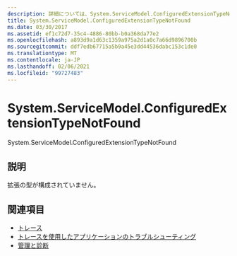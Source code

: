 ```yaml
---
description: 詳細については、System.ServiceModel.ConfiguredExtensionTypeNotFound を参照してください。
title: System.ServiceModel.ConfiguredExtensionTypeNotFound
ms.date: 03/30/2017
ms.assetid: ef1c72d7-35c4-4886-80bb-b0a368da77e2
ms.openlocfilehash: a893d9a1d63c1359a975a2d1a0c7a66d9896700b
ms.sourcegitcommit: ddf7edb67715a5b9a45e3dd44536dabc153c1de0
ms.translationtype: MT
ms.contentlocale: ja-JP
ms.lasthandoff: 02/06/2021
ms.locfileid: "99727483"
---
```

# <a name="systemservicemodelconfiguredextensiontypenotfound"></a>System.ServiceModel.ConfiguredExtensionTypeNotFound

System.ServiceModel.ConfiguredExtensionTypeNotFound  
  
## <a name="description"></a>説明  

 拡張の型が構成されていません。  
  
## <a name="see-also"></a>関連項目

- [トレース](index.md)
- [トレースを使用したアプリケーションのトラブルシューティング](using-tracing-to-troubleshoot-your-application.md)
- [管理と診断](../index.md)
